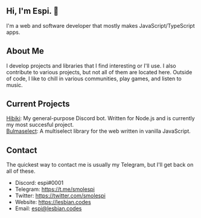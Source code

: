 ## Hi, I'm Espi. 👋
I'm a web and software developer that mostly makes JavaScript/TypeScript apps.

## About Me
I develop projects and libraries that I find interesting or I'll use. I also contribute to various projects, but not all of them are located here. Outside of code, I like to chill in various communities, play games, and listen to music.

## Current Projects
[Hibiki][Hibiki]: My general-purpose Discord bot. Written for Node.js and is currently my most succesful project.
<br>
[Bulmaselect][Bulmaselect]: A multiselect library for the web written in vanilla JavaScript.

## Contact
The quickest way to contact me is usually my Telegram, but I'll get back on all of these.
- Discord: espi#0001
- Telegram: https://t.me/smolespi
- Twitter: https://twitter.com/smolespi
- Website: https://lesbian.codes
- Email: espi@lesbian.codes

[Hibiki]: https://github.com/smolespi/Hibiki "Hibiki"
[Bulmaselect]: https://github.com/resolvedxd/bulmaselect "Bulmaselect"
